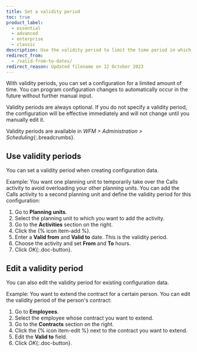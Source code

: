 ```yaml
---
title: Set a validity period
toc: true
product_label:
  - essential
  - advanced
  - enterprise
  - classic
description: Use the validity period to limit the time period in which configuration elements are active.
redirect_from:
  - /valid-from-to-dates/
redirect_reason: Updated filename on 12 October 2023
---
```


With validity periods, you can set a configuration for a limited amount of time. You can program configuration changes to automatically occur in the future without further manual input.

Validity periods are always optional. If you do not specify a validity period, the configuration will be effective immediately and will not change until you manually edit it.

Validity periods are available in _WFM > Administration > Scheduling_{:.breadcrumbs}.

## Use validity periods

You can set a validity period when creating configuration data. 

Example: You want one planning unit to temporarily take over the Calls activity to avoid overloading your other planning units. You can add the Calls activity to a second planning unit and define the validity period for this configuration:

1. Go to **Planning units**.
2. Select the planning unit to which you want to add the activity.
3. Go to the **Activities** section on the right.
4. Click the {% icon item-add %}.
5. Enter a **Valid from** and **Valid to** date. This is the validity period.
6. Choose the activity and set **From** and **To** hours.
7. Click _OK_{:.doc-button}.

## Edit a validity period

You can also edit the validity period for existing configuration data. 

Example: You want to extend the contract for a certain person. You can edit the validity period of the person's contract:

1. Go to **Employees**.
2. Select the employee whose contract you want to extend.
3. Go to the **Contracts** section on the right.
4. Click the {% icon item-edit %} next to the contract you want to extend.
5. Edit the **Valid to** field.
6. Click _OK_{:.doc-button}.
